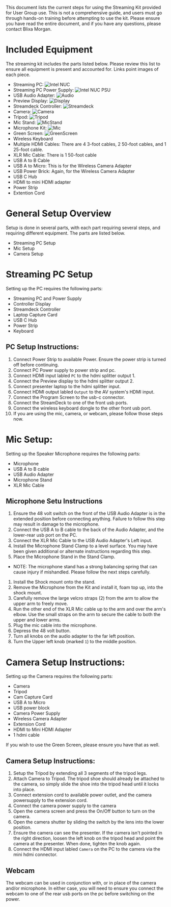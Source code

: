 This document lists the current steps for using the Streaming Kit provided for User Group use.  This is not a comprehensive guide, and users must go through hands-on training before attempting to use the kit.  Please ensure you have read the entire document, and if you have any questions, please contact Blixa Morgan.

# Included Equipment

The streaming kit includes the parts listed below.  Please review this list to ensure all equipment is present and accounted for.  Links point images of each piece.

* Streaming PC: ![Intel NUC](https://i.imgur.com/wghWDZo.jpg)
* Streaming PC Power Supply: ![Intel NUC PSU](https://i.imgur.com/FmpOWaJ.jpg)
* USB Audio Adapter: ![Audio](https://i.imgur.com/bdZIqr1.jpg?1)
* Preview Display: ![Display](https://i.imgur.com/6WWhuRD.jpg?1)
* Streamdeck Controller: ![Streamdeck](https://i.imgur.com/WJVbpkD.jpg?1)
* Camera: ![Camera](https://i.imgur.com/2X8Ju1b.jpg?2)
* Tripod: ![Tripod](https://i.imgur.com/MrruUGJ.jpg?1)
* Mic Stand: ![MicStand](https://i.imgur.com/TtiaF8H.jpg?1)
* Microphone Kit: ![Mic](https://i.imgur.com/BYe4MnL.jpg?1)
* Green Screen: ![GreenScreen](https://i.imgur.com/HdsCEoK.jpg?1)
* Wireless Keyboard
* Multiple HDMI Cables: There are 4 3-foot cables, 2 50-foot cables, and 1 25-foot cable.
* XLR Mic Cable: There is 1 50-foot cable
* USB A to B Cable
* USB A to Micro: This is for the Wireless Camera Adapter
* USB Power Brick: Again, for the Wireless Camera Adapter
* USB C Hub
* HDMI to mini HDMI adapter
* Power Strip
* Extention Cord

# General Setup Overview

Setup is done in several parts, with each part requiring several steps, and requiring different equipment. The parts are listed below.

* Streaming PC Setup
* Mic Setup
* Camera Setup

# Streaming PC Setup

Setting up the PC requires the following parts:

* Streaming PC and Power Supply
* Controller Display
* Streamdeck Controller
* Laptop Capture Card
* USB C Hub
* Power Strip
* Keyboard

## PC Setup Instructions:

1. Connect Power Strip to available Power. Ensure the power strip is turned off before continuing.
1. Connect PC Power supply to power strip and pc.
1. Connect HDMI input labled `PC` to the hdmi splitter output 1.
1. Connect the Preview display to the hdmi splitter output 2.
1. Connect presenter laptop to the hdmi splitter input.
1. Connect HDMI output labled `Output` to the AV system's HDMI input.
1. Connect the Program Screen to the usb-c connector.
1. Connect the StreamDeck to one of the front usb ports.
1. Connect the wireless keyboard dongle to the other front usb port.
1. If you are using the mic, camera, or webcam, please follow those steps now.

# Mic Setup:

Setting up the Speaker Microphone requires the following parts:

* Microphone
* USB A to B cable
* USB Audio Adapter
* Microphone Stand
* XLR Mic Cable

## Microphone Setu Instructions
1. Ensure the 48 volt switch on the front of the USB Audio Adapter is in the extended position before connecting anything.  Failure to follow this step may result in damage to the microphone.
1. Connect the USB A to B cable to the back of the Audio Adapter, and the lower-rear usb port on the PC.
1. Connect the XLR Mic Cable to the USB Audio Adapter's Left input.
1. Install the Microphone Stand Clamp to a level surface.  You may have been given additional or alternate instructions regarding this step.
1. Place the Microphone Stand in the Stand Clamp.
  * NOTE: The microphone stand has a strong balancing spring that can cause injury if mishandled.  Please follow the next steps carefully.
1. Install the Shock mount onto the stand.
1. Remove the Microphone from the Kit and install it, foam top up, into the shock mount.
1. Carefully remove the large velcro straps (2) from the arm to allow the upper arm to freely move.
1. Run the other end of the XLR Mic cable up to the arm and over the arm's elbow.  Use the small straps on the arm to secure the cable to both the upper and lower arms.
1. Plug the mic cable into the microphone.
1. Depress the 48 volt button.
1. Turn all knobs on the audio adapter to the far left position.
1. Turn the Upper left knob (marked `1`) to the middle position.

# Camera Setup Instructions:

Setting up the Camera requires the following parts:

* Camera
* Tripod
* Cam Capture Card
* USB A to Micro
* USB power block
* Camera Power Supply
* Wireless Camera Adapter
* Extension Cord
* HDMI to Mini HDMI Adapter
* 1 hdmi cable

If you wish to use the Green Screen, please ensure you have that as well.

## Camera Setup Instructions:

1. Setup the Tripod by extending all 3 segments of the tripod legs.
1. Attach Camera to Tripod.  The tripod shoe should already be attached to the camera, so simply slide the shoe into the tripod head until it locks into place.
1. Connect extension cord to available power outlet, and the camera powersupply to the extension cord.
1. Connect the camera power supply to the camera
1. Open the camera screen and press the On/Off button to turn on the camera.
1. Open the camera shutter by sliding the switch by the lens into the lower position.
1. Ensure the camera can see the presenter. If the camera isn't pointed in the right direction, loosen the left knob on the tripod head and point the camera at the presenter.  When done, tighten the knob again.
1. Connect the HDMI input labled `Camera` on the PC to the camera via the mini hdmi connector.

## Webcam

The webcam can be used in conjunction with, or in place of the camera and/or microphone.  In either case, you will need to ensure you connect the webcam to one of the rear usb ports on the pc before switching on the power.
